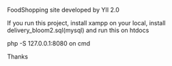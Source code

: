 FoodShopping site developed by YII 2.0

If you run this project, install xampp on your local, install delivery_bloom2.sql(mysql) and run this on htdocs

php -S 127.0.0.1:8080 on cmd

Thanks
 
